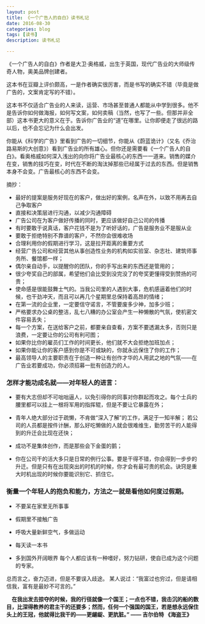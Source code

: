 ```yaml
---
layout: post
title: 《一个广告人的自白》读书札记
date: 2016-08-30
categories: blog
tags: [读书]
description: 读书札记

---
```


《一个广告人的自白》作者是大卫·奥格威，出生于英国，现代广告业的大师级传奇人物，奥美品牌创建者。

这本书在豆瓣上评价颇高，一是作者确实很厉害，而是书写的确实不错（毕竟是做广告的，文案肯定写的不错）。

这本书不仅适合广告业的人来读，运营、市场甚至普通人都能从中学到很多。他不是告诉你如何做海报，如何写文案，如何卖稿（当然，也写了一些。但那并非全部）这本书更大的意义在于。告诉你广告业的“道”在哪里。让你即便走了很远的路以后，也不会忘记为什么会出发。

你能从《科学的广告》里看到广告的一切细节，你能从《蔚蓝诡计》（又名《乔治路易斯的大创意》）看到广告业的所有雄心。但你还是需要看《一个广告人的自白》。看奥格威如何深入浅出的向你将广告业最核心的东西一一道来。销售的媒介在变，销售的技巧在变，时代在不断的淘汰掉那些已经属于过去的东西。但是销售本身不会变。广告最核心的东西不会变。

摘抄：

- 最好的提案是服务好现在的客户，做出好的案例，名声在外，以致不用再去自己争取客户
- 直接和决策层进行沟通，以减少沟通障碍
- 广告公司在为客户做好传播的同时，更应该做好自己公司的传播
- 有时要敢于说真话，客户花钱不是为了听好话的，广告是服务业不是服从业
- 要敢于拒绝特别不靠谱的客户，不然你会很难收场
- 合理利用你的假期进行学习，这是拉开距离的重要方式
- 经营广告公司和经营其他从事创造性业务的机构如实验室、杂志社、建筑师事务所、餐馆都一样；
- 偶尔亲自动手，以提醒你的团队，你的手写出来的东西还是管用的；
- 很少夸奖自己的部属，希望他们会比受到没完没了的夸奖更懂得受到赞扬的可贵；
- 使命感是很能鼓舞士气的。当我公司里的人遇到大事，危机感逼着他们的时候，也干劲冲天，而且可以再几个星期里总保持着高昂的情绪；
- 在第一流的企业里，一定要信守诺言，不管要废多少神，加多少班；
- 严格要求办公桌的整洁，乱七八糟的办公室会产生一种懒散的气氛，使机密文件容易丢失；
- 每一个方案，在送给客户之前，都要亲自查看，方案不要透漏太多，否则只是浪费，一定要让你的公司有利可图；
- 如果你比你的雇员们工作的时间更长，他们就不大会拒绝加班加点；
- 如果你能让你的客户感到你是不可或缺的，你就永远保住了你的工作；
- 最高领导人的主要职责在于创造一种让有创作才华的人用武之地的气氛——在广告业若要成功，你必须招募一批有创造力的人。



### 怎样才能功成名就——对年轻人的进言：
- 要有大志但却不可咄咄逼人，以免引得你的同事对你群起而攻之。每个士兵的腰里都可以挂上一根将军用的指挥辊，但是不要让它暴露在外；


- 青年人绝大部分过于疏懒，不肯做“深入了解”的工作，满足于一知半解；
若公司的人员都是按件计酬，那么好吃懒做的人就会很难维生，勤劳苦干的人能得到的升迁会比现在还快；

- 成功不是集体创作，而是那些会下金蛋的鹅；

- 你在公司干的活大多只是日常的例行公事。要是干得不错，你会得到一步步的升迁。但是只有在出现突出的时机的时候，你才会有最可贵的机会。诀窍是重大时机出现的时候你要能识别它、抓住它。 

### 衡量一个年轻人的抱负和能力，方法之一就是看他如何度过假期。 
- 不要呆在家里无所事事


- 假期里不接触广告
- 呼吸大量新鲜空气，多做运动
- 每天读一本书
- 多到国外开阔眼界 每个人都应该有一种嗜好，努力钻研，使自已成为这个问题的专家。

总而言之，奋力迈进，但是不要误入歧途。 某人说过：“我富过也穷过，但是请相信我，富有是最妙不可言的。”
     
 
 
　**在我出发去掠夺的时候，我的行径就像一个国王；一点也不错，我击沉的船的数目，比深得教养的君主干的还要多；然而，任何一个强国的国王，若是想永远保住头上的王冠，他就得比我干的——更龌龊、更肮脏。” —— 吉尔伯特 《海盗王》**
 
